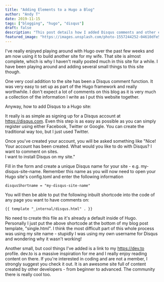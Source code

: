 ```yaml
---
title: "Adding Elements to a Hugo a Blog"
author: "Andy T"
date: 2019-11-15
tags: ["blogging", "hugo", "disqus"]
draft: false
description: "This post details how I added Disqus comments and other elements to this blog"
featured_image: "https://images.unsplash.com/photo-1557244252-04610dfe5790?ixlib=rb-1.2.1&ixid=eyJhcHBfaWQiOjEyMDd9&auto=format&fit=crop&w=960&h=300"
---
```


I've really enjoyed playing around with Hugo over the past few weeks and am now
using it to build another site for my wife. That site is almost complete, which is
why I haven't really posted much in this site for a while. I have been playing around and adding several small things to this site though.

One very cool addition to the site has been a Disqus comment function. It was very
easy to set up as part of the Hugo framework and really worthwhile. I don't expect
a lot of comments on this blog as it is very much a collection of the information
I write as I put this website together.

Anyway, how to add Disqus to a Hugo site:

It really is as simple as signing up for a Disqus account at https://disqus.com.
Even this step is as easy as possible as you can simply register using either
Facebook, Twitter or Google. You can create the traditional way too, but I just used Twitter.

Once you've created your account, you will be asked something like "Nice! Your account has been created. What would you like to do with Disqus?  I want to comment on sites.  
I want to install Disqus on my site."

Fill in the form and create a unique Disqus name for your site - e.g. my-disqus-site-name. Remember this name as you will now need to open your Hugo site's config.toml and enter the following information

    disqusShortname = "my-disqus-site-name"

You will then be able to put the following inbuilt shortcode into the code of any page
you want to have comments on:

    {{ template "_internal/disqus.html" . }}

No need to create this file as it's already a default inside of Hugo. Personally I just put the above shortcode at the bottom of my blog post template, "single.html". I think the most difficult part of this whole process was using my site name - stupidly I was using my own username for Disqus and wondering why it wasn't working!

Another small, but cool things I've added is a link to my https://dev.to profile.
dev.to is a massive inspiration for me and I really enjoy reading content on there.
If you're interested in coding and are not a member, I strongly suggest you check it out.
It is an awesome site full of content created by other developers - from beginner to
advanced. The community there is really cool too.
